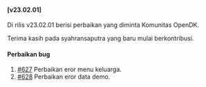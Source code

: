 #### [v23.02.01]

Di rilis v23.02.01 berisi perbaikan yang diminta Komunitas OpenDK.

Terima kasih pada syahransaputra yang baru mulai berkontribusi.

#### Perbaikan bug

1. [#627](https://github.com/OpenSID/OpenDK/pull/627) Perbaikan eror menu keluarga.
1. [#628](https://github.com/OpenSID/OpenDK/issues/628) Perbaikan eror data demo.
